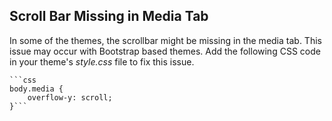 ## Scroll Bar Missing in Media Tab

In some of the themes, the scrollbar might be missing in the media tab. This issue may occur with Bootstrap based themes. Add the following CSS code in your theme's *style.css* file to fix this issue.


    ```css
    body.media {
        overflow-y: scroll;
    }```
